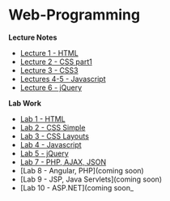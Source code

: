 # Web-Programming

**Lecture Notes**

 - [Lecture 1 - HTML](https://unexpected-fin-7b2.notion.site/Lecture-1-2438ec6e40e84b37924bf5c413653518)
 - [Lecture 2 - CSS part1](https://unexpected-fin-7b2.notion.site/Lecture-2-0e0ce94d466b422d9c08c925bcd4ee97)
 - [Lecture 3 - CSS3](https://unexpected-fin-7b2.notion.site/Lecture-3-76f95f656fbf4413a863ae2f96da13ab)
 - [Lectures 4-5 - Javascript](https://unexpected-fin-7b2.notion.site/Lectures-4-5-Javascript-c0c96e534526433d81fcfa4724b27009)
 - [Lecture 6 - jQuery](https://unexpected-fin-7b2.notion.site/jQuery-336bf3b4398744e9b5f3a8b3f2761673)

**Lab Work**
- [Lab 1  - HTML](https://github.com/DiaconuAna/Web-Programming/tree/main/Laboratory%201)
- [Lab 2  - CSS Simple](https://github.com/DiaconuAna/Web-Programming/tree/main/Laboratory%202)
- [Lab 3  - CSS Layouts](https://github.com/DiaconuAna/Web-Programming/tree/main/Laboratory%203)
- [Lab 4  - Javascript](https://github.com/DiaconuAna/Web-Programming/tree/main/Laboratory%204)
- [Lab 5  - jQuery](https://github.com/DiaconuAna/Web-Programming/tree/main/Laboratory%205)
- [Lab 7  - PHP, AJAX, JSON](https://github.com/DiaconuAna/Web-Programming/tree/main/Laboratory%207)
- [Lab 8  - Angular, PHP](coming soon)
- [Lab 9  - JSP, Java Servlets](coming soon)
- [Lab 10 - ASP.NET](coming soon_
